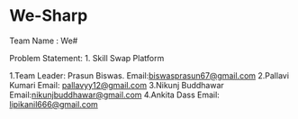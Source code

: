 # We-Sharp
Team Name : We#

Problem Statement: 1. Skill Swap Platform

1.Team Leader: Prasun Biswas.   Email:biswasprasun67@gmail.com
2.Pallavi Kumari    Email: pallavyy12@gmail.com
3.Nikunj Buddhawar  Email:nikunjbuddhawar@gmail.com
4.Ankita Dass       Email: lipikanil666@gmail.com

